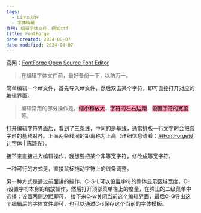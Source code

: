 ```yaml
---
tags:
  - Linux软件
  - 字体编辑
作用: 编辑字体文件，例如ttf
title: FontForge
date created: 2024-08-07
date modified: 2024-08-07
---
```


官网：[FontForge Open Source Font Editor](https://fontforge.org/en-US/)

>在编辑字体文件前，最好备份一下，以防万一。

简单编辑一个ttf文件，首先导入ttf文件，然后双击某个字符，即可直接打开对应的编辑界面。

>编辑常用的部分操作是，<mark style="background: #FF5582A6;">缩小和放大</mark>，<mark style="background: #FF5582A6;">字符的左右边距</mark>，<mark style="background: #FF5582A6;">设置字符的宽度</mark>等。

打开编辑字符界面后，看到了三条线，中间的是基线，通常排版一行文字时会把各字形的基线对齐。上面两条线间的距离称为上高（详细信息请看：[用FontForge设计字体 | 陈颂光](https://www.chungkwong.cc/font.html)）。

接下来直接进入编辑操作，我想要把某个非等宽字符，修改成等宽字符。

一种可行的方式是，直接鼠标拖动字符上的线条调整。

另一种方式是通过前面讲的操作，C-S-L可以设置字符的整体显示区域宽度，C-\\设置字符本身的缩放操作，然后打开顶部菜单栏上的度量，在弹出的二级菜单中选择：设置两侧边距即可， 接下来C-w关闭当前这个编辑界面，最后C-G导出这个编辑后的字体文件即可，也可以通过C-s保存这个当前的字体模板。
